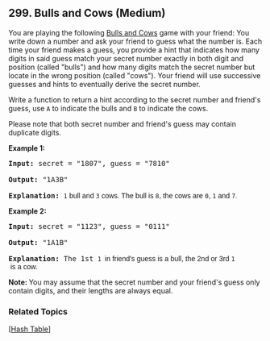 <!--|This file generated by command(leetcode description); DO NOT EDIT.    |-->
<!--+----------------------------------------------------------------------+-->
<!--|@author    Openset <openset.wang@gmail.com>                           |-->
<!--|@link      https://github.com/openset                                 |-->
<!--|@home      https://github.com/openset/leetcode                        |-->
<!--+----------------------------------------------------------------------+-->

## 299. Bulls and Cows (Medium)

<p>You are playing the following <a href="https://en.wikipedia.org/wiki/Bulls_and_Cows" target="_blank">Bulls and Cows</a> game with your friend: You write down a number and ask your friend to guess what the number is. Each time your friend makes a guess, you provide a hint that indicates how many digits in said guess match your secret number exactly in both digit and position (called &quot;bulls&quot;) and how many digits match the secret number but locate in the wrong position (called &quot;cows&quot;). Your friend will use successive guesses and hints to eventually derive the secret number.</p>

<p>Write a function to return a hint according to the secret number and friend&#39;s guess, use <code>A</code> to indicate the bulls and <code>B</code> to indicate the cows.&nbsp;</p>

<p>Please note that both secret number and friend&#39;s guess may contain duplicate digits.</p>

<p><strong>Example 1:</strong></p>

<pre>
<strong>Input:</strong> secret = &quot;1807&quot;, guess = &quot;7810&quot;

<strong>Output:</strong> &quot;1A3B&quot;

<strong>Explanation:</strong> <code>1</code><span style="font-family: sans-serif, Arial, Verdana, &quot;Trebuchet MS&quot;;"> bull and </span><code>3</code><span style="font-family: sans-serif, Arial, Verdana, &quot;Trebuchet MS&quot;;"> cows. The bull is </span><code>8</code><span style="font-family: sans-serif, Arial, Verdana, &quot;Trebuchet MS&quot;;">, the cows are </span><code>0</code><span style="font-family: sans-serif, Arial, Verdana, &quot;Trebuchet MS&quot;;">, </span><code>1</code><span style="font-family: sans-serif, Arial, Verdana, &quot;Trebuchet MS&quot;;"> and </span><code>7<font face="sans-serif, Arial, Verdana, Trebuchet MS">.</font></code></pre>

<p><strong>Example 2:</strong></p>

<pre>
<strong>Input:</strong> secret = &quot;1123&quot;, guess = &quot;0111&quot;

<strong>Output:</strong> &quot;1A1B&quot;

<strong>Explanation: </strong>The 1st <code>1 </code><span style="font-family: sans-serif, Arial, Verdana, &quot;Trebuchet MS&quot;;">in friend&#39;s guess is a bull, the 2nd or 3rd </span><code>1</code><span style="font-family: sans-serif, Arial, Verdana, &quot;Trebuchet MS&quot;;"> is a cow</span><span style="font-family: sans-serif, Arial, Verdana, &quot;Trebuchet MS&quot;;">.</span></pre>

<p><strong>Note: </strong>You may assume that the secret number and your friend&#39;s guess only contain digits, and their lengths are always equal.</p>

### Related Topics
[[Hash Table](https://github.com/openset/leetcode/tree/master/tag/hash-table/README.md)] 